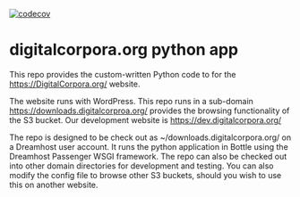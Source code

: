 [![codecov](https://codecov.io/gh/digitalcorpora/app/branch/main/graph/badge.svg?token=E6GE1KIGAT)](https://codecov.io/gh/digitalcorpora/app)

# digitalcorpora.org python app
This repo provides the custom-written Python code to for the https://DigitalCorpora.org/ website.

The website runs with WordPress. This repo runs in a sub-domain https://downloads.digitalcorproa.org/ provides the browsing functionality of the S3 bucket.  Our development website is https://dev.digitalcorpora.org/

The repo is designed to be check out as ~/downloads.digitalcorpora.org/ on a Dreamhost user account. It runs the python application in Bottle using the Dreamhost Passenger WSGI framework. The repo can also be checked out into other domain directories for development and testing. You can also modify the config file to browse other S3 buckets, should you wish to use this on another website.
